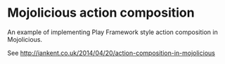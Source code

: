 Mojolicious action composition
==============================

An example of implementing Play Framework style action composition in Mojolicious.

See http://iankent.co.uk/2014/04/20/action-composition-in-mojolicious
